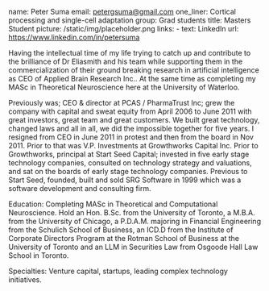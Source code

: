 name: Peter Suma
email: petergsuma@gmail.com
one_liner: Cortical processing and single-cell adaptation
group: Grad students
title: Masters Student
picture: /static/img/placeholder.png
links:
    - text: LinkedIn
      url: https://www.linkedin.com/in/petersuma

Having the intellectual time of my life trying to catch up and contribute to
the brilliance of Dr Eliasmith and his team while supporting them in the
commercialization of their ground breaking research in artificial intelligence
as CEO of Applied Brain Research Inc.. At the same time as completing my MASc
in Theoretical Neuroscience here at the University of Waterloo.

Previously was; CEO & director at PCAS / PharmaTrust Inc; grew the company
with capital and sweat equity from April 2006 to June 2011 with great
investors, great team and great customers. We built great technology, changed
laws and all in all, we did the impossible together for five years. I resigned
from CEO in June 2011 in protest and then from the board in Nov 2011. Prior to
that was V.P. Investments at Growthworks Capital Inc. Prior to Growthworks,
principal at Start Seed Capital; invested in five early stage technology
companies, consulted on technology strategy and valuations, and sat on the
boards of early stage technology companies. Previous to Start Seed, founded,
built and sold SRG Software in 1999 which was a software development and
consulting firm.

Education: Completing MASc in Theoretical and Computational Neuroscience. Hold
an Hon. B.Sc. from the University of Toronto, a M.B.A. from the University of
Chicago, a P.D.A.M. majoring in Financial Engineering from the Schulich School
of Business, an ICD.D from the Institute of Corporate Directors Program at the
Rotman School of Business at the University of Toronto and an LLM in
Securities Law from Osgoode Hall Law School in Toronto.

Specialties: Venture capital, startups, leading complex technology
initiatives.
